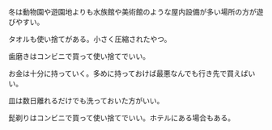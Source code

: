 冬は動物園や遊園地よりも水族館や美術館のような屋内設備が多い場所の方が遊びやすい。

タオルも使い捨てがある。小さく圧縮されたやつ。

歯磨きはコンビニで買って使い捨てでいい。

お金は十分に持っていく。多めに持っておけば最悪なんでも行き先で買えばいい。

皿は数日離れるだけでも洗っておいた方がいい。

髭剃りはコンビニで買って使い捨てでいい。ホテルにある場合もある。
